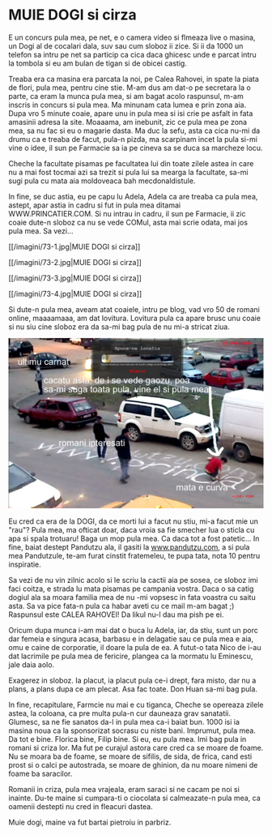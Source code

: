 # MUIE DOGI si cirza

E un concurs pula mea, pe net, e o camera video si flmeaza live o masina, un Dogi al de cocalari dala, suv sau cum sloboz ii zice. Si ii da 1000 un telefon sa intru pe net sa particip ca cica daca ghicesc unde e parcat intru la tombola si eu am bulan de tigan si de obicei castig.

Treaba era ca masina era parcata la noi, pe Calea Rahovei, in spate la piata de flori, pula mea, pentru cine stie. M-am dus am dat-o pe secretara la o parte, ca eram la munca pula mea, si am bagat acolo raspunsul, m-am inscris in concurs si pula mea. Ma minunam cata lumea e prin zona aia. Dupa vro 5 minute coaie, apare unu in pula mea si isi crie pe asfalt in fata amasinii adresa la site. Moaaama, am inebunit, zic ce pula mea pe zona mea, sa nu fac si eu o magarie dasta. Ma duc la sefu, asta ca cica nu-mi da drumu ca e treaba de facut, pula-n pizda, ma scarpinam incet la pula si-mi vine o idee, il sun pe Farmacie sa ia pe cineva sa se duca sa marcheze locu.

Cheche la facultate pisamas pe facultatea lui din toate zilele astea in care nu a mai fost tocmai azi sa trezit si pula lui sa mearga la facultate, sa-mi sugi pula cu mata aia moldoveaca bah mecdonaldistule.

In fine, se duc astia, eu pe capu lu Adela, Adela ca are treaba ca pula mea, astept, apar astia in cadru si fut in pula mea ditamai WWW.PRINCATIER.COM. Si nu intrau in cadru, il sun pe Farmacie, ii zic coaie dute-n sloboz ca nu se vede COMul, asta mai scrie odata, mai jos pula mea. Sa vezi...

[[/imagini/73-1.jpg|MUIE DOGI si cirza]]

[[/imagini/73-2.jpg|MUIE DOGI si cirza]]

[[/imagini/73-3.jpg|MUIE DOGI si cirza]]

[[/imagini/73-4.jpg|MUIE DOGI si cirza]]

Si dute-n pula mea, aveam atat coaiele, intru pe blog, vad vro 50 de romani online, maaaamaaa, am dat lovitura. Lovitura pula ca apare brusc unu coaie si nu siu cine sloboz era da sa-mi bag pula de nu mi-a stricat ziua.

![](images/73-5.jpg)

Eu cred ca era de la DOGI, da ce morti lui a facut nu stiu, mi-a facut mie un "rau"? Pula mea, ma ofticat doar, daca vroia sa fie smecher lua o sticla cu apa si spala trotuaru! Baga un mop pula mea. Ca daca tot a fost patetic... In fine, baiat destept Pandutzu ala, il gasiti la www.pandutzu.com, a si pula mea Pandutzule, te-am furat cinstit fratemeleu, te pupa tata, nota 10 pentru inspiratie.

Sa vezi de nu vin zilnic acolo si le scriu la cactii aia pe sosea, ce sloboz imi faci coitza, e strada lu mata pisamas pe campania vostra. Daca o sa catig dogiul ala sa moara familia mea de nu -mi vopsesc in fata voastra cu saitu asta. Sa va pice fata-n pula ca habar aveti cu ce mail m-am bagat ;) Raspunsul este CALEA RAHOVEI! Da likul nu-l dau ma pish pe ei.

Oricum dupa munca i-am mai dat o buca lu Adela, iar, da stiu, sunt un porc dar femeia e singura acasa, barbasu e in delagatie sau ce pula mea e aia, omu e caine de corporatie, il doare la pula de ea. A futut-o tata Nico de i-au dat lacrimile pe pula mea de fericire, plangea ca la mormatu lu Eminescu, jale daia aolo.

Exagerez in sloboz. Ia placut, ia placut pula ce-i drept, fara misto, dar nu a plans, a plans dupa ce am plecat. Asa fac toate. Don Huan sa-mi bag pula.

In fine, recapitulare, Farmcie nu mai e cu tiganca, Cheche se opereaza zilele astea, la coloana, ca pre multa pula-n cur dauneaza grav sanatatii. Glumesc, sa ne fie sanatos da-l in pula mea ca-i baiat bun. 1000 isi ia masina noua ca la sponsorizat socrasu cu niste bani. Imprumut, pula mea. Da tot e bine. Florica bine, Filip bine. Si eu, eu pula mea. Imi bag pula in romani si criza lor. Ma fut pe curajul astora care cred ca se moare de foame. Nu se moara ba de foame, se moare de sifilis, de sida, de frica, cand esti prost si o calci pe autostrada, se moare de ghinion, da nu moare nimeni de foame ba saracilor.

Romanii in criza, pula mea vrajeala, eram saraci si ne cacam pe noi si inainte. Du-te maine si cumpara-ti o ciocolata si calmeazate-n pula mea, ca oamenii destepti nu cred in fleacuri dastea.

Muie dogi, maine va fut bartai pietroiu in parbriz.